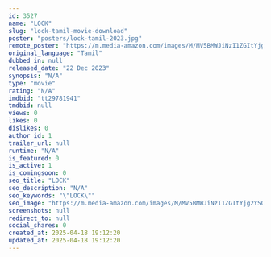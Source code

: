 ```yaml
---
id: 3527
name: "LOCK"
slug: "lock-tamil-movie-download"
poster: "posters/lock-tamil-2023.jpg"
remote_poster: "https://m.media-amazon.com/images/M/MV5BMWJiNzI1ZGItYjg2YS00MWI3LWE0NzctZTIyMmFiOTk5MjI1XkEyXkFqcGdeQXVyMTcyMzEyNjc2._V1_SX300.jpg"
original_language: "Tamil"
dubbed_in: null
released_date: "22 Dec 2023"
synopsis: "N/A"
type: "movie"
rating: "N/A"
imdbid: "tt29781941"
tmdbid: null
views: 0
likes: 0
dislikes: 0
author_id: 1
trailer_url: null
runtime: "N/A"
is_featured: 0
is_active: 1
is_comingsoon: 0
seo_title: "LOCK"
seo_description: "N/A"
seo_keywords: "\"LOCK\""
seo_image: "https://m.media-amazon.com/images/M/MV5BMWJiNzI1ZGItYjg2YS00MWI3LWE0NzctZTIyMmFiOTk5MjI1XkEyXkFqcGdeQXVyMTcyMzEyNjc2._V1_SX300.jpg"
screenshots: null
redirect_to: null
social_shares: 0
created_at: 2025-04-18 19:12:20
updated_at: 2025-04-18 19:12:20
---
```



